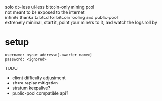 solo db-less ui-less bitcoin-only mining pool  
not meant to be exposed to the internet  
infinite thanks to btcd for bitcoin tooling and public-pool  
extremely minimal, start it, point your miners to it, and watch the logs roll by

# setup
```
username: <your address>[.<worker name>]
password: <ignored>
```

TODO
- client difficulty adjustment
- share replay mitigation
- stratum keepalive?
- public-pool compatible api?
